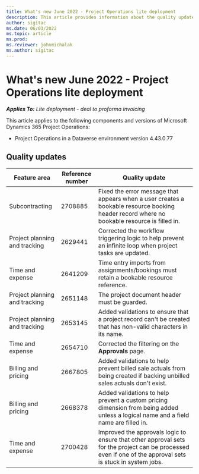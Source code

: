 ```yaml
---
title: What's new June 2022 - Project Operations lite deployment
description: This article provides information about the quality updates that are available in the June 2022 release of Microsoft Dynamics 365 Project Operations lite deployment.
author: sigitac
ms.date: 06/03/2022
ms.topic: article
ms.prod:
ms.reviewer: johnmichalak 
ms.author: sigitac
---
```


# What's new June 2022 - Project Operations lite deployment

_**Applies To:** Lite deployment - deal to proforma invoicing_

This article applies to the following components and versions of Microsoft Dynamics 365 Project Operations:

- Project Operations in a Dataverse environment version 4.43.0.77

## Quality updates

| Feature area | Reference number | Quality update |
| --- | --- | --- |
| Subcontracting | 2708885 | Fixed the error message that appears when a user creates a bookable resource booking header record where no bookable resource is filled in. |
| Project planning and tracking | 2629441 | Corrected the workflow triggering logic to help prevent an infinite loop when project tasks are updated. |
| Time and expense | 2641209 | Time entry imports from assignments/bookings must retain a bookable resource reference. |
| Project planning and tracking | 2651148 | The project document header must be guarded.|
| Project planning and tracking | 2653145 | Added validations to ensure that a project record can't be created that has non-valid characters in its name. |
| Time and expense | 2654710 | Corrected the filtering on the **Approvals** page. |
| Billing and pricing | 2667805 | Added validations to help prevent billed sale actuals from being created if backing unbilled sales actuals don't exist. |
| Billing and pricing | 2668378 | Added validations to help prevent a custom pricing dimension from being added unless a logical name and a field name are filled in. |
| Time and expense | 2700428 | Improved the approvals logic to ensure that other approval sets for the project can be processed even if one of the approval sets is stuck in system jobs. |
